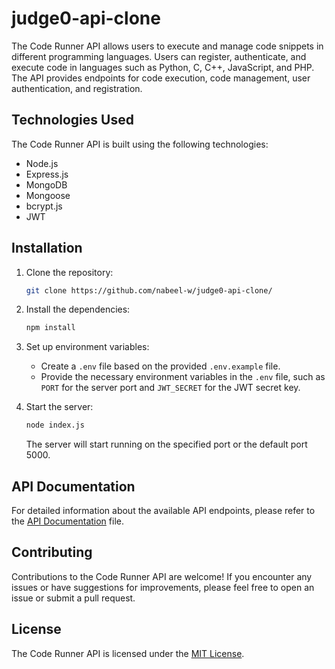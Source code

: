 # judge0-api-clone

The Code Runner API allows users to execute and manage code snippets in different programming languages. Users can register, authenticate, and execute code in languages such as Python, C, C++, JavaScript, and PHP. The API provides endpoints for code execution, code management, user authentication, and registration.

## Technologies Used

The Code Runner API is built using the following technologies:

- Node.js
- Express.js
- MongoDB
- Mongoose
- bcrypt.js
- JWT

## Installation

1. Clone the repository:

   ```bash
   git clone https://github.com/nabeel-w/judge0-api-clone/
   ```
2. Install the dependencies:

   ```bash
   npm install
   ```

3. Set up environment variables:
   
   - Create a `.env` file based on the provided `.env.example` file.
   - Provide the necessary environment variables in the `.env` file, such as `PORT` for the server port and `JWT_SECRET` for the JWT secret key.

4. Start the server:

   ```bash
   node index.js
   ```

   The server will start running on the specified port or the default port 5000.

## API Documentation

For detailed information about the available API endpoints, please refer to the [API Documentation](API-Docs.md) file.

## Contributing

Contributions to the Code Runner API are welcome! If you encounter any issues or have suggestions for improvements, please feel free to open an issue or submit a pull request.

## License

The Code Runner API is licensed under the [MIT License](LICENSE).


